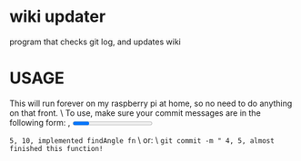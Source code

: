 # wiki updater
 program that checks git log, and updates wiki



# USAGE

This will run forever on my raspberry pi at home, so no need to do anything on that front. \\
To use, make sure your commit messages are in the following form:
<task number>, <progress>, <message>
eg. 

`` 5, 10, implemented findAngle fn `` \\ or: \\
`` git commit -m " 4, 5, almost finished this function! ``
